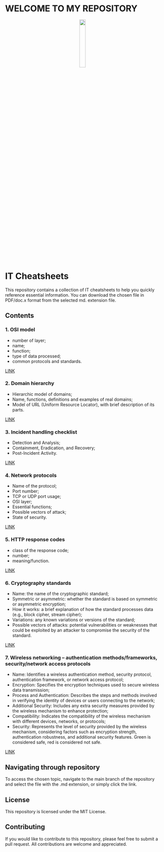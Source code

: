 # WELCOME TO MY REPOSITORY

<p align="center">
<img src="https://i.pinimg.com/originals/71/21/d5/7121d581f292b50843cd7f70d91dd9ef.gif" width="20%">
</p>

# IT Cheatsheets

This repository contains a collection of IT cheatsheets to help you quickly reference essential information. You can download the chosen file in PDF/doc.x format from the selected md. extension file.

## Contents
### 1. OSI model
- number of layer;
- name;
- function;
- type of data processed;
- common protocols and standards.

[LINK](https://github.com/DannnyzZ/IT-Vademecum-Cheatsheets/blob/main/OSI%20Model.md)

### 2. Domain hierarchy
- Hierarchic model of domains;
- Name, functions, definitions and examples of real domains;
- Model of URL (Uniform Resource Locator), with brief description of its parts.

[LINK](https://github.com/DannnyzZ/IT-Vademecum-Cheatsheets/blob/main/Domain%20Hierarchy.md)

### 3. Incident handling checklist
- Detection and Analysis;
- Containment, Eradication, and Recovery;
- Post-Incident Activity.

[LINK](https://github.com/DannnyzZ/IT-Vademecum-Cheatsheets/blob/main/Incident%20Handling%20Checklist.md)

### 4. Network protocols
- Name of the protocol;
- Port number;
- TCP or UDP port usage;
- OSI layer;
- Essential functions;
- Possible vectors of attack;
- State of security.

[LINK](https://github.com/DannnyzZ/IT-Vademecum-Cheatsheets/blob/main/Network%20Protocols.md)

### 5. HTTP response codes
- class of the response code;
- number;
- meaning/function.

[LINK](https://github.com/DannnyzZ/IT-Vademecum-Cheatsheets/blob/main/HTTP%20Response%20Codes.md)

### 6. Cryptography standards
- Name: the name of the cryptographic standard;
- Symmetric or asymmetric: whether the standard is based on symmetric or asymmetric encryption;
- How it works: a brief explanation of how the standard processes data (e.g., block cipher, stream cipher);
- Variations: any known variations or versions of the standard;
- Possible vectors of attacks: potential vulnerabilities or weaknesses that could be exploited by an attacker to compromise the security of the standard.

[LINK](https://github.com/DannnyzZ/IT-Vademecum-Cheatsheets/blob/main/Cryptography%20standards.md)

### 7. Wireless networking – authentication methods/frameworks, security/network access protocols
- Name: Identifies a wireless authentication method, security protocol, authentication framework, or network access protocol;
- Encryption: Specifies the encryption techniques used to secure wireless data transmission;
- Process and Authentication: Describes the steps and methods involved in verifying the identity of devices or users connecting to the network;
- Additional Security: Includes any extra security measures provided by the wireless mechanism to enhance protection;
- Compatibility: Indicates the compatibility of the wireless mechanism with different devices, networks, or protocols;
- Security: Represents the level of security provided by the wireless mechanism, considering factors such as encryption strength, authentication robustness, and additional security features. Green is considered safe, red is considered not safe.

[LINK](https://github.com/DannnyzZ/IT-Vademecum-Cheatsheets/blob/main/Wireless%20Networking.md)

## Navigating through repository

To access the chosen topic, navigate to the main branch of the repository and select the file with the .md extension, or simply click the link.

## License

This repository is licensed under the MIT License.

## Contributing

If you would like to contribute to this repository, please feel free to submit a pull request. All contributions are welcome and appreciated.
